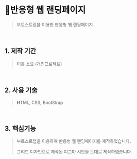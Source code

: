 # :pushpin:반응형 웹 랜딩페이지
>부트스트랩을 이용한 반응형 웹 랜딩페이지

<br />

## 1. 제작 기간 
>이틀 소요 (개인프로젝트)

<br />

## 2. 사용 기술
>HTML, CSS, BootStrap

<br />

## 3. 핵심기능 
>부트스트랩을 이용하여 반응형 웹 랜딩페이지를 제작하였습니다.
>
>그리드 디자인으로 제작된 피그마 시안을 토대로 제작하였습니다. 

